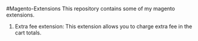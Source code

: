 #Magento-Extensions
This repository contains some of my magento extensions.

1. Extra fee extension: This extension allows you to charge extra fee in the cart totals.
